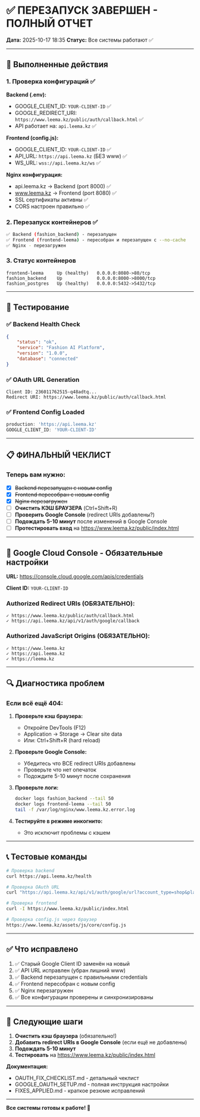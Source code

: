 # ✅ ПЕРЕЗАПУСК ЗАВЕРШЕН - ПОЛНЫЙ ОТЧЕТ

**Дата:** 2025-10-17 18:35
**Статус:** Все системы работают ✅

---

## 🔄 Выполненные действия

### 1. Проверка конфигураций ✅

**Backend (.env):**
- GOOGLE_CLIENT_ID: `YOUR-CLIENT-ID` ✅
- GOOGLE_REDIRECT_URI: `https://www.leema.kz/public/auth/callback.html` ✅
- API работает на: `api.leema.kz` ✅

**Frontend (config.js):**
- GOOGLE_CLIENT_ID: `YOUR-CLIENT-ID` ✅
- API_URL: `https://api.leema.kz` (БЕЗ www) ✅
- WS_URL: `wss://api.leema.kz/ws` ✅

**Nginx конфигурация:**
- api.leema.kz → Backend (port 8000) ✅
- www.leema.kz → Frontend (port 8080) ✅
- SSL сертификаты активны ✅
- CORS настроен правильно ✅

### 2. Перезапуск контейнеров ✅

```bash
✅ Backend (fashion_backend) - перезапущен
✅ Frontend (frontend-leema) - пересобран и перезапущен с --no-cache
✅ Nginx - перезагружен
```

### 3. Статус контейнеров

```
frontend-leema     Up (healthy)   0.0.0.0:8080->80/tcp
fashion_backend    Up             0.0.0.0:8000->8000/tcp
fashion_postgres   Up (healthy)   0.0.0.0:5432->5432/tcp
```

---

## 🧪 Тестирование

### ✅ Backend Health Check
```json
{
    "status": "ok",
    "service": "Fashion AI Platform",
    "version": "1.0.0",
    "database": "connected"
}
```

### ✅ OAuth URL Generation
```
Client ID: 236011762515-q48adtq...
Redirect URI: https://www.leema.kz/public/auth/callback.html
```

### ✅ Frontend Config Loaded
```javascript
production: 'https://api.leema.kz'
GOOGLE_CLIENT_ID: 'YOUR-CLIENT-ID'
```

---

## 📋 ФИНАЛЬНЫЙ ЧЕКЛИСТ

### Теперь вам нужно:

- [x] ~~Backend перезапущен с новым config~~
- [x] ~~Frontend пересобран с новым config~~
- [x] ~~Nginx перезагружен~~
- [ ] **Очистить КЭШ БРАУЗЕРА** (Ctrl+Shift+R)
- [ ] **Проверить Google Console** (redirect URIs добавлены?)
- [ ] **Подождать 5-10 минут** после изменений в Google Console
- [ ] **Протестировать вход** на https://www.leema.kz/public/index.html

---

## 🎯 Google Cloud Console - Обязательные настройки

**URL:** https://console.cloud.google.com/apis/credentials

**Client ID:** `YOUR-CLIENT-ID`

### Authorized Redirect URIs (ОБЯЗАТЕЛЬНО):
```
✓ https://www.leema.kz/public/auth/callback.html
✓ https://api.leema.kz/api/v1/auth/google/callback
```

### Authorized JavaScript Origins (ОБЯЗАТЕЛЬНО):
```
✓ https://www.leema.kz
✓ https://api.leema.kz
✓ https://leema.kz
```

---

## 🔍 Диагностика проблем

### Если всё ещё 404:

1. **Проверьте кэш браузера:**
   - Откройте DevTools (F12)
   - Application → Storage → Clear site data
   - Или: Ctrl+Shift+R (hard reload)

2. **Проверьте Google Console:**
   - Убедитесь что ВСЕ redirect URIs добавлены
   - Проверьте что нет опечаток
   - Подождите 5-10 минут после сохранения

3. **Проверьте логи:**
   ```bash
   docker logs fashion_backend --tail 50
   docker logs frontend-leema --tail 50
   tail -f /var/log/nginx/www.leema.kz.error.log
   ```

4. **Тестируйте в режиме инкогнито:**
   - Это исключит проблемы с кэшем

---

## 📞 Тестовые команды

```bash
# Проверка backend
curl https://api.leema.kz/health

# Проверка OAuth URL
curl "https://api.leema.kz/api/v1/auth/google/url?account_type=shop&platform=web"

# Проверка frontend
curl -I https://www.leema.kz/public/index.html

# Проверка config.js через браузер
https://www.leema.kz/assets/js/core/config.js
```

---

## ✅ Что исправлено

1. ✅ Старый Google Client ID заменён на новый
2. ✅ API URL исправлен (убран лишний www)
3. ✅ Backend перезапущен с правильными credentials
4. ✅ Frontend пересобран с новым config
5. ✅ Nginx перезагружен
6. ✅ Все конфигурации проверены и синхронизированы

---

## 🚀 Следующие шаги

1. **Очистить кэш браузера** (обязательно!)
2. **Добавить redirect URIs в Google Console** (если ещё не добавлены)
3. **Подождать 5-10 минут**
4. **Тестировать** на https://www.leema.kz/public/index.html

**Документация:**
- OAUTH_FIX_CHECKLIST.md - детальный чеклист
- GOOGLE_OAUTH_SETUP.md - полная инструкция настройки
- FIXES_APPLIED.md - краткое резюме исправлений

---

**Все системы готовы к работе! 🎉**
